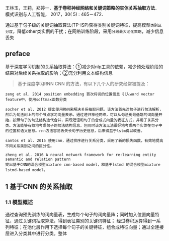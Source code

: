 王林玉，王莉，郑婷一．**基于卷积神经网络和关键词策略的实体关系抽取方法**． 模式识别与人工智能，  2017，30( 5) : 465－472．<br>

通过基于句子级的关键词抽取算法(TP-ISP)获得类别关键词特征，提高模型`类别区分度`，降低other类实例的干扰；在网络训练阶段，采用`分段最大池化策略`，减少信息丢失
## preface
基于深度学习机制的关系抽取算法：①减少对nlp工具的依赖，减少预处理阶段的结果对后续关系抽取的影响；②充分利用文本结构信息
> 基于深度学习RNN CNN 的方法，有以下几个人的研究经常被提及：
```
zeng et al. 2014 position embedding 首次将词的位置信息 引入word vector feature中，使用softmax函数分类

socher et al. 2012 提出使用RNN来解决关系抽取问题。该方法首先对句子进行句法解析，然后为句法树上的每个节点学习向量表示。通过递归神经网络，可以从句法树最低端的词向量开始，按照句子的句法结构迭代合并，实现短语和句子的合成式向量的表征方式，并用于关系分类。方法能够有效地考虑句子的句法结构信息，但同时该方法无法很好地考虑两个实体在句子中的位置和语义信息。rnn方法容易丢失长句子历史信息，后来得益于lstm得以改善。

santos et al. 2015 使用cnn，通过排序进行关系分类，采用了新的损失函数，有效地提高不同关系类别之间的区分性。

zheng et al. 2016 A neural network framework for re:learning entity semantic and relation pattern
提出基于CNN的混合模型mixture cnn-based model，和基于lstmd 的混合模型mixture lstmd-based model。
```
## 1 基于CNN 的关系抽取
### 1.1 模型概述
通过查询预先训练的词向量表，生成每个句子的词向量阵；同时加入位置向量特征，通过关键词抽取算法，得到表征类别的关键词特征；
经过卷积运算得到一系列特征；在池化层作用下选择每个句子的关键特征，组合成特征向量；通过全连接层进入分类其中进行分类。整体
